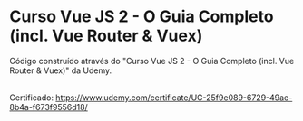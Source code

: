 # Curso Vue JS 2 - O Guia Completo (incl. Vue Router &amp; Vuex) 
Código construído através do "Curso Vue JS 2 - O Guia Completo (incl. Vue Router &amp; Vuex)" da Udemy.<br />
<br />

Certificado: https://www.udemy.com/certificate/UC-25f9e089-6729-49ae-8b4a-f673f9556d18/
